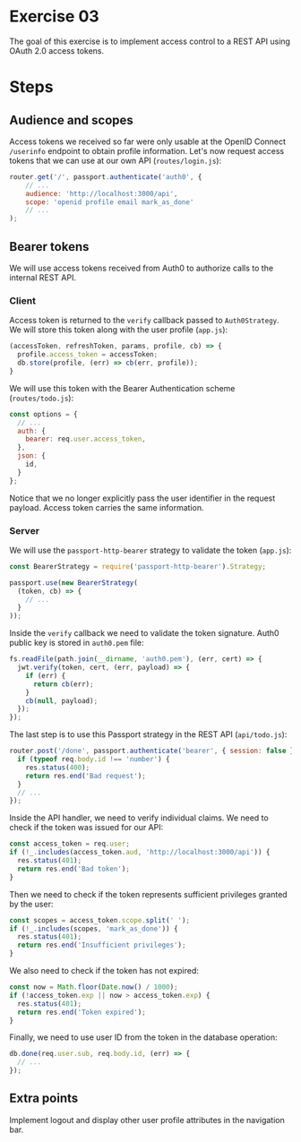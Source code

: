 # Exercise 03

The goal of this exercise is to implement access control to a REST API using OAuth 2.0 access tokens.

# Steps

## Audience and scopes

Access tokens we received so far were only usable at the OpenID Connect `/userinfo` endpoint to obtain profile information. Let's now request access tokens that we can use at our own API (`routes/login.js`):

```javascript
router.get('/', passport.authenticate('auth0', {
    // ...
    audience: 'http://localhost:3000/api',
    scope: 'openid profile email mark_as_done'
    // ...
);
```

## Bearer tokens

We will use access tokens received from Auth0 to authorize calls to the internal REST API.

### Client

Access token is returned to the `verify` callback passed to `Auth0Strategy`. We will store this token along with the user profile (`app.js`):

```javascript
(accessToken, refreshToken, params, profile, cb) => {
  profile.access_token = accessToken;
  db.store(profile, (err) => cb(err, profile));
}
```

We will use this token with the Bearer Authentication scheme (`routes/todo.js`):

```javascript
const options = {
  // ...
  auth: {
    bearer: req.user.access_token,
  },
  json: {
    id,
  }
};
```

Notice that we no longer explicitly pass the user identifier in the request payload. Access token carries the same information.

### Server

We will use the `passport-http-bearer` strategy to validate the token (`app.js`):

```javascript
const BearerStrategy = require('passport-http-bearer').Strategy;

passport.use(new BearerStrategy(
  (token, cb) => {
    // ...
  }
));
```

Inside the `verify` callback we need to validate the token signature. Auth0 public key is stored in `auth0.pem` file:

```javascript
fs.readFile(path.join(__dirname, 'auth0.pem'), (err, cert) => {
  jwt.verify(token, cert, (err, payload) => {
    if (err) {
      return cb(err);
    }
    cb(null, payload);
  });
});
```

The last step is to use this Passport strategy in the REST API (`api/todo.js`):

```javascript
router.post('/done', passport.authenticate('bearer', { session: false }), (req, res) => {
  if (typeof req.body.id !== 'number') {
    res.status(400);
    return res.end('Bad request');
  }
  // ...
});
```

Inside the API handler, we need to verify individual claims. We need to check if the token was issued for our API:

```javascript
const access_token = req.user;
if (!_.includes(access_token.aud, 'http://localhost:3000/api')) {
  res.status(401);
  return res.end('Bad token');
}
```

Then we need to check if the token represents sufficient privileges granted by the user:

```javascript
const scopes = access_token.scope.split(' ');
if (!_.includes(scopes, 'mark_as_done')) {
  res.status(401);
  return res.end('Insufficient privileges');
}
```

We also need to check if the token has not expired:

```javascript
const now = Math.floor(Date.now() / 1000);
if (!access_token.exp || now > access_token.exp) {
  res.status(401);
  return res.end('Token expired');
}
```

Finally, we need to use user ID from the token in the database operation:

```javascript
db.done(req.user.sub, req.body.id, (err) => {
  // ...
});
```

## Extra points

Implement logout and display other user profile attributes in the navigation bar.
